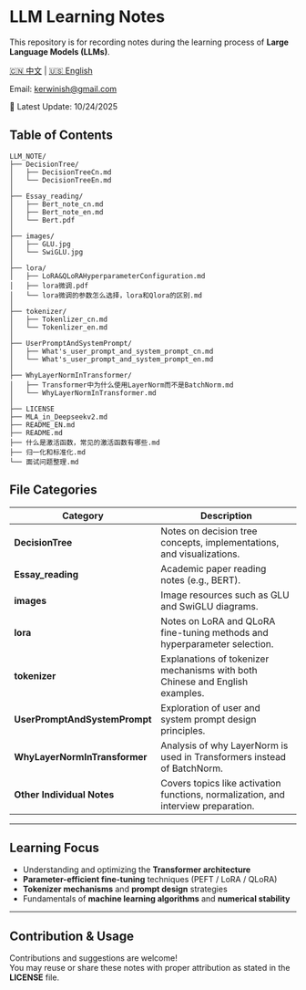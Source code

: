 # LLM Learning Notes

This repository is for recording notes during the learning process of **Large Language Models (LLMs)**.  

[🇨🇳 中文](./README.md) | [🇺🇸 English](./README_EN.md)

Email: kerwinish@gmail.com

🚩 Latest Update: 10/24/2025

## Table of Contents
```
LLM_NOTE/
├── DecisionTree/
│   ├── DecisionTreeCn.md
│   └── DecisionTreeEn.md
│
├── Essay_reading/
│   ├── Bert_note_cn.md
│   ├── Bert_note_en.md
│   └── Bert.pdf
│
├── images/
│   ├── GLU.jpg
│   └── SwiGLU.jpg
│
├── lora/
│   ├── LoRA&QLoRAHyperparameterConfiguration.md
│   ├── lora微调.pdf
│   └── lora微调的参数怎么选择，lora和Qlora的区别.md
│
├── tokenizer/
│   ├── Tokenlizer_cn.md
│   └── Tokenlizer_en.md
│
├── UserPromptAndSystemPrompt/
│   ├── What's_user_prompt_and_system_prompt_cn.md
│   └── What's_user_prompt_and_system_prompt_en.md
│
├── WhyLayerNormInTransformer/
│   ├── Transformer中为什么使用LayerNorm而不是BatchNorm.md
│   └── WhyLayerNormInTransformer.md
│
├── LICENSE
├── MLA_in_Deepseekv2.md
├── README_EN.md
├── README.md
├── 什么是激活函数，常见的激活函数有哪些.md
├── 归一化和标准化.md
└── 面试问题整理.md
```

## File Categories

| Category | Description |
|-----------|--------------|
| **DecisionTree** | Notes on decision tree concepts, implementations, and visualizations. |
| **Essay_reading** | Academic paper reading notes (e.g., BERT). |
| **images** | Image resources such as GLU and SwiGLU diagrams. |
| **lora** | Notes on LoRA and QLoRA fine-tuning methods and hyperparameter selection. |
| **tokenizer** | Explanations of tokenizer mechanisms with both Chinese and English examples. |
| **UserPromptAndSystemPrompt** | Exploration of user and system prompt design principles. |
| **WhyLayerNormInTransformer** | Analysis of why LayerNorm is used in Transformers instead of BatchNorm. |
| **Other Individual Notes** | Covers topics like activation functions, normalization, and interview preparation. |

---

## Learning Focus
- Understanding and optimizing the **Transformer architecture**  
- **Parameter-efficient fine-tuning** techniques (PEFT / LoRA / QLoRA)  
- **Tokenizer mechanisms** and **prompt design** strategies  
- Fundamentals of **machine learning algorithms** and **numerical stability**

---

## Contribution & Usage
Contributions and suggestions are welcome!  
You may reuse or share these notes with proper attribution as stated in the **LICENSE** file.
